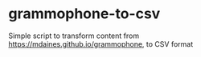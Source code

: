 # grammophone-to-csv

Simple script to transform content from https://mdaines.github.io/grammophone, to CSV format
